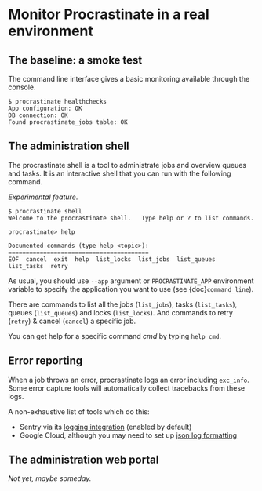 # Monitor Procrastinate in a real environment

## The baseline: a smoke test

The command line interface gives a basic monitoring available through the console.

```console
$ procrastinate healthchecks
App configuration: OK
DB connection: OK
Found procrastinate_jobs table: OK
```

## The administration shell

The procrastinate shell is a tool to administrate jobs and overview queues and tasks.
It is an interactive shell that you can run with the following command.

*Experimental feature*.

```console
$ procrastinate shell
Welcome to the procrastinate shell.   Type help or ? to list commands.

procrastinate> help

Documented commands (type help <topic>):
========================================
EOF  cancel  exit  help  list_locks  list_jobs  list_queues  list_tasks  retry
```

As usual, you should use `--app` argument or `PROCRASTINATE_APP` environment
variable to specify the application you want to use (see {doc}`command_line`).

There are commands to list all the jobs (`list_jobs`), tasks (`list_tasks`),
queues (`list_queues`) and locks (`list_locks`).
And commands to retry (`retry`) & cancel (`cancel`) a specific job.

You can get help for a specific command *cmd* by typing `help cmd`.

## Error reporting

When a job throws an error, procrastinate logs an error including `exc_info`.
Some error capture tools will automatically collect tracebacks from these logs.

A non-exhaustive list of tools which do this:

- Sentry via its [logging integration](https://docs.sentry.io/platforms/python/guides/logging/) (enabled by default)
- Google Cloud, although you may need to set up [json log formatting](https://cloud.google.com/error-reporting/docs/formatting-error-messages)

## The administration web portal

*Not yet, maybe someday.*
